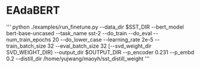 # EAdaBERT

'''
python ./examples/run_finetune.py --data_dir $SST_DIR --bert_model bert-base-uncased --task_name sst-2 --do_train --do_eval --num_train_epochs 20 --do_lower_case --learning_rate 2e-5 --train_batch_size 32 --eval_batch_size 32 [--svd_weight_dir SVD_WEIGHT_DIR] --output_dir $OUTPUT_DIR --p_encoder 0.231 --p_embd 0.2 --distill_dir /home/yujwang/maoyh/sst_distill_weight
'''
